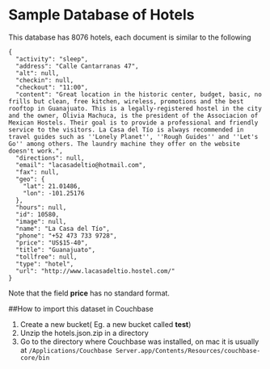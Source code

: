 # Sample Database of Hotels

This database has 8076 hotels, each document is similar to the following

```
{
  "activity": "sleep",
  "address": "Calle Cantarranas 47",
  "alt": null,
  "checkin": null,
  "checkout": "11:00",
  "content": "Great location in the historic center, budget, basic, no frills but clean, free kitchen, wireless, promotions and the best rooftop in Guanajuato. This is a legally-registered hostel in the city and the owner, Olivia Machuca, is the president of the Associacion of Mexican Hostels. Their goal is to provide a professional and friendly service to the visitors. La Casa del Tío is always recommended in travel guides such as ''Lonely Planet'', ''Rough Guides'' and ''Let's Go'' among others. The laundry machine they offer on the website doesn't work.",
  "directions": null,
  "email": "lacasadeltio@hotmail.com",
  "fax": null,
  "geo": {
    "lat": 21.01486,
    "lon": -101.25176
  },
  "hours": null,
  "id": 10580,
  "image": null,
  "name": "La Casa del Tío",
  "phone": "+52 473 733 9728",
  "price": "US$15-40",
  "title": "Guanajuato",
  "tollfree": null,
  "type": "hotel",
  "url": "http://www.lacasadeltio.hostel.com/"
}
```

Note that the field **price** has no standard format.


##How to import this dataset in Couchbase

1) Create a new bucket( Eg. a new bucket called **test**)
2) Unzip the hotels.json.zip in a directory
3) Go to the directory where Couchbase was installed, on mac it is usually at `/Applications/Couchbase Server.app/Contents/Resources/couchbase-core/bin`
